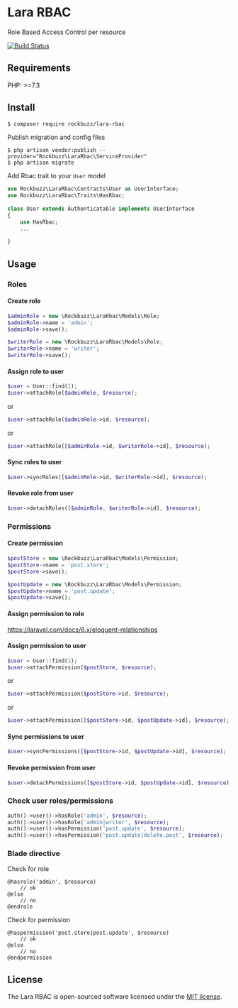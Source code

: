 # Lara RBAC

Role Based Access Control per resource

[![Build Status](https://travis-ci.org/rockbuzz/lara-rbac.svg?branch=master)](https://travis-ci.org/rockbuzz/lara-rbac)

## Requirements

PHP: >=7.3

## Install

```bash
$ composer require rockbuzz/lara-rbac
```

Publish migration and config files

```
$ php artisan vendor:publish --provider="Rockbuzz\LaraRbac\ServiceProvider"
$ php artisan migrate
```

Add Rbac trait to your `User` model

```php
use Rockbuzz\LaraRbac\Contracts\User as UserInterface;
use Rockbuzz\LaraRbac\Traits\HasRbac;
	
class User extends Authenticatable implements UserInterface
{
    use HasRbac;
    ...
	    
}
```

## Usage

### Roles

#### Create role

```php
$adminRole = new \Rockbuzz\LaraRbac\Models\Role;
$adminRole->name = 'admin';
$adminRole->save();

$writerRole = new \Rockbuzz\LaraRbac\Models\Role;
$writerRole->name = 'writer';
$writerRole->save();
```

#### Assign role to user
	
```php
$user = User::find(1);
$user->attachRole($adminRole, $resource);
```
or 
```php
$user->attachRole($adminRole->id, $resource);
```
or 
```php
$user->attachRole([$adminRole->id, $writerRole->id], $resource);
```

#### Sync roles to user

```php
$user->syncRoles([$adminRole->id, $writerRole->id], $resource);
```

#### Revoke role from user

```php
$user->detachRoles([$adminRole, $writerRole->id], $resource);
```

### Permissions

#### Create permission

```php
$postStore = new \Rockbuzz\LaraRbac\Models\Permission;
$postStore->name = 'post.store';
$postStore->save();

$postUpdate = new \Rockbuzz\LaraRbac\Models\Permission;
$postUpdate->name = 'post.update';
$postUpdate->save();
```

#### Assign permission to role

https://laravel.com/docs/6.x/eloquent-relationships

#### Assign permission to user

```php
$user = User::find(1);
$user->attachPermission($postStore, $resource);
```
or
```php
$user->attachPermission($postStore->id, $resource);
```
or
```php
$user->attachPermission([$postStore->id, $postUpdate->id], $resource);
```

#### Sync permissions to user

```php
$user->syncPermissions([$postStore->id, $postUpdate->id], $resource);
```

#### Revoke permission from user

```php
$user->detachPermissions([$postStore->id, $postUpdate->id], $resource);
```

### Check user roles/permissions

```php
auth()->user()->hasRole('admin', $resource);
auth()->user()->hasRole('admin|writer', $resource);
auth()->user()->hasPermission('post.update', $resource);
auth()->user()->hasPermission('post.update|delete.post', $resource);
```

### Blade directive

Check for role

```
@hasrole('admin', $resource)
    // ok
@else
    // no
@endrole
```

Check for permission

```
@haspermission('post.store|post.update', $resource)
    // ok
@else
    // no
@endpermission
```

## License

The Lara RBAC is open-sourced software licensed under the [MIT license](https://opensource.org/licenses/MIT).